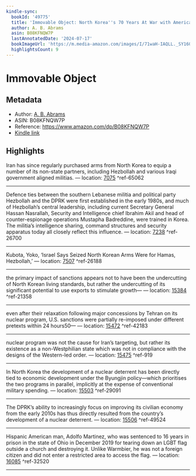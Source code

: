 ```yaml
---
kindle-sync:
  bookId: '49775'
  title: 'Immovable Object: North Korea''s 70 Years At War with American Power'
  author: A. B. Abrams
  asin: B08KFNQW7P
  lastAnnotatedDate: '2024-07-17'
  bookImageUrl: 'https://m.media-amazon.com/images/I/71waH-IAQLL._SY160.jpg'
  highlightsCount: 9
---
```

# Immovable Object
## Metadata
* Author: [A. B. Abrams](https://www.amazon.comundefined)
* ASIN: B08KFNQW7P
* Reference: https://www.amazon.com/dp/B08KFNQW7P
* [Kindle link](kindle://book?action=open&asin=B08KFNQW7P)

## Highlights
Iran has since regularly purchased arms from North Korea to equip a number of its non-state partners, including Hezbollah and various Iraqi government aligned militias. — location: [7075](kindle://book?action=open&asin=B08KFNQW7P&location=7075) ^ref-65062

---
Defence ties between the southern Lebanese militia and political party Hezbollah and the DPRK were first established in the early 1980s, and much of Hezbollah’s central leadership, including current Secretary General Hassan Nasrallah, Security and Intelligence chief Ibrahim Akil and head of counter-espionage operations Mustapha Badreddine, were trained in Korea. The militia’s intelligence sharing, command structures and security apparatus today all closely reflect this influence. — location: [7238](kindle://book?action=open&asin=B08KFNQW7P&location=7238) ^ref-26700

---
Kubota, Yoko, ‘Israel Says Seized North Korean Arms Were for Hamas, Hezbollah,’ — location: [7507](kindle://book?action=open&asin=B08KFNQW7P&location=7507) ^ref-26188

---
the primary impact of sanctions appears not to have been the undercutting of North Korean living standards, but rather the undercutting of its significant potential to use exports to stimulate growth— — location: [15384](kindle://book?action=open&asin=B08KFNQW7P&location=15384) ^ref-21358

---
even after their relaxation following major concessions by Tehran on its nuclear program, U.S. sanctions were partially re-imposed under different pretexts within 24 hours50— — location: [15472](kindle://book?action=open&asin=B08KFNQW7P&location=15472) ^ref-42183

---
nuclear program was not the cause for Iran’s targeting, but rather its existence as a non-Westphilian state which was not in compliance with the designs of the Western-led order. — location: [15475](kindle://book?action=open&asin=B08KFNQW7P&location=15475) ^ref-919

---
In North Korea the development of a nuclear deterrent has been directly tied to economic development under the Byungjin policy—which prioritises the two programs in parallel, implicitly at the expense of conventional military spending. — location: [15503](kindle://book?action=open&asin=B08KFNQW7P&location=15503) ^ref-29091

---
The DPRK’s ability to increasingly focus on improving its civilian economy from the early 2010s has thus directly resulted from the country’s development of a nuclear deterrent. — location: [15506](kindle://book?action=open&asin=B08KFNQW7P&location=15506) ^ref-49524

---
Hispanic American man, Adolfo Martinez, who was sentenced to 16 years in prison in the state of Ohio in December 2019 for tearing down an LGBT flag outside a church and destroying it. Unlike Warmbier, he was not a foreign citizen and did not enter a restricted area to access the flag. — location: [16085](kindle://book?action=open&asin=B08KFNQW7P&location=16085) ^ref-32520

---

